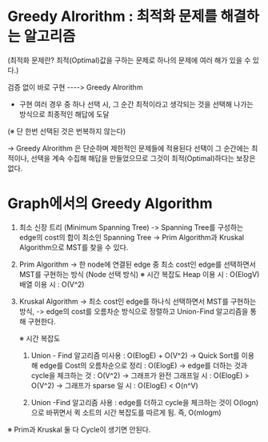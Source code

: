 # Greedy Alrorithm : 최적화 문제를 해결하는 알고리즘
(최적화 문제란? 최적(Optimal)값을 구하는 문제로 하나의 문제에 여러 해가 있을 수 있다.)

검증 없이 바로 구현 ----> Greedy Alrorithm

- 구현
여러 경우 중 하나 선택 시, 그 순간 최적이라고 생각되는 것을 선택해 나가는 방식으로
최종적인 해답에 도달

(※ 단 한번 선택된 것은 번복하지 않는다)

-> Greedy Alrorithm 은 단순하며 제한적인 문제들에 적용된다
 선택이 그 순간에는 최적이나, 선택을 계속 수집해 해답을 만들었으므로 그것이
최적(Optimal)하다는 보장은 없다.

# Graph에서의 Greedy Algorithm
 1. 최소 신장 트리 (Minimum Spanning Tree)
    -> Spanning Tree를 구성하는 edge의 cost의 합이 최소인 Spanning Tree
    -> Prim Algorithm과 Kruskal Algorithm으로 MST를 찾을 수 있다.

 2. Prim Algorithm
   -> 한 node에 연결된 edge 중 최소 cost인 edge를 선택하면서 MST를 구현하는 방식 (Node 선택 방식)
     ※ 시간 복잡도 
       Heap 이용 시 : O(ElogV)
       배열 이용 시 : O(V^2)
 3. Kruskal Algorithm
    -> 최소 cost인 edge를 하나식 선택하면서 MST를 구현하는 방식,
    -> edge의 cost를 오름차순 방식으로 정렬하고 Union-Find 알고리즘을 통해 구현한다.

     ※ 시간 복잡도 
       1) Union - Find 알고리즘 미사용 :  O(ElogE) + O(V^2)
             -> Quick Sort를 이용해 edge를 Cost의 오름차순으로 정리 : O(ElogE)
             -> edge를 더하는 것과 cycle을 체크하는 것 :  O(V^2)
             -> 그래프가 완전 그래프일 시 : O(ElogE) > O(V^2)
             -> 그래프가 sparse 일 시 : O(ElogE) < O(n^V)

       2) Union -Find 알고리즘 사용 : edge를 더하고 cycle을 체크하는 것이 O(logn)으로 바뀌면서
          퀵 소트의 시간 복잡도를 따르게 됨. 즉, O(mlogm)
          
 ※ Prim과 Kruskal 둘 다 Cycle이 생기면 안된다.      

